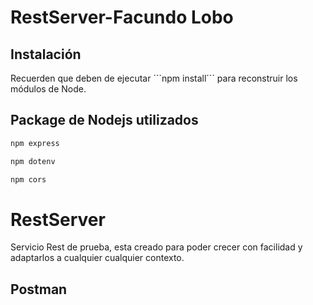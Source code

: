 # RestServer-Facundo Lobo

## Instalación

Recuerden que deben de ejecutar ```npm install´´´ para reconstruir los módulos de Node.

## Package de Nodejs utilizados

```javascript
npm express

npm dotenv

npm cors

```

# RestServer

Servicio Rest de prueba, esta creado para poder crecer con facilidad y adaptarlos a cualquier cualquier contexto.


## Postman
